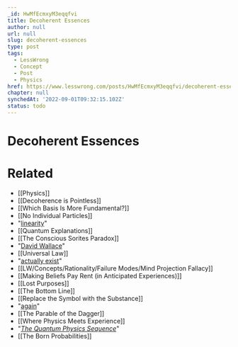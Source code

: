 ```yaml
---
_id: HwMfEcmxyM3eqqfvi
title: Decoherent Essences
author: null
url: null
slug: decoherent-essences
type: post
tags:
  - LessWrong
  - Concept
  - Post
  - Physics
href: https://www.lesswrong.com/posts/HwMfEcmxyM3eqqfvi/decoherent-essences
chapter: null
synchedAt: '2022-09-01T09:32:15.102Z'
status: todo
---
```


# Decoherent Essences


# Related

- [[Physics]]
- [[Decoherence is Pointless]]
- [[Which Basis Is More Fundamental?]]
- [[No Individual Particles]]
- "[linearity](/lw/pq/the_socalled_heisenberg_uncertainty_principle/)"
- [[Quantum Explanations]]
- [[The Conscious Sorites Paradox]]
- "[David Wallace](http://arxiv.org/abs/quant-ph/0312157)"
- [[Universal Law]]
- "[actually exist](/lw/oy/is_humanism_a_religionsubstitute/)"
- [[LW/Concepts/Rationality/Failure Modes/Mind Projection Fallacy]]
- [[Making Beliefs Pay Rent (in Anticipated Experiences)]]
- [[Lost Purposes]]
- [[The Bottom Line]]
- [[Replace the Symbol with the Substance]]
- "[again](/lw/nc/newcombs_problem_and_regret_of_rationality/)"
- [[The Parable of the Dagger]]
- [[Where Physics Meets Experience]]
- "[_The Quantum Physics Sequence_](/lw/r5/the_quantum_physics_sequence/)"
- [[The Born Probabilities]]